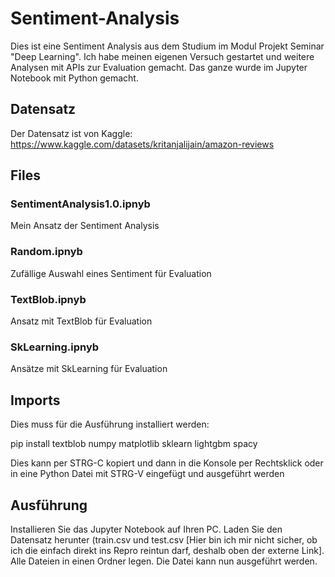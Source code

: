 # Sentiment-Analysis
Dies ist eine Sentiment Analysis aus dem Studium im Modul Projekt Seminar "Deep Learning". Ich habe meinen eigenen Versuch gestartet und weitere Analysen mit APIs zur Evaluation gemacht. Das ganze wurde im Jupyter Notebook mit Python gemacht. 


## Datensatz
Der Datensatz ist von Kaggle:
https://www.kaggle.com/datasets/kritanjalijain/amazon-reviews

## Files
### SentimentAnalysis1.0.ipnyb
Mein Ansatz der Sentiment Analysis
### Random.ipnyb
Zufällige Auswahl eines Sentiment für Evaluation
### TextBlob.ipnyb
Ansatz mit TextBlob für Evaluation
### SkLearning.ipnyb
Ansätze mit SkLearning für Evaluation


## Imports
Dies muss für die Ausführung installiert werden:

pip install textblob numpy matplotlib sklearn lightgbm spacy

Dies kann per STRG-C kopiert und dann in die Konsole per Rechtsklick oder in eine Python Datei mit STRG-V eingefügt und ausgeführt werden

## Ausführung
Installieren Sie das Jupyter Notebook auf Ihren PC. Laden Sie den Datensatz herunter (train.csv und test.csv [Hier bin ich mir nicht sicher, ob ich die einfach direkt ins Repro reintun darf, deshalb oben der externe Link]. Alle Dateien in einen Ordner legen. Die Datei kann nun ausgeführt werden.
